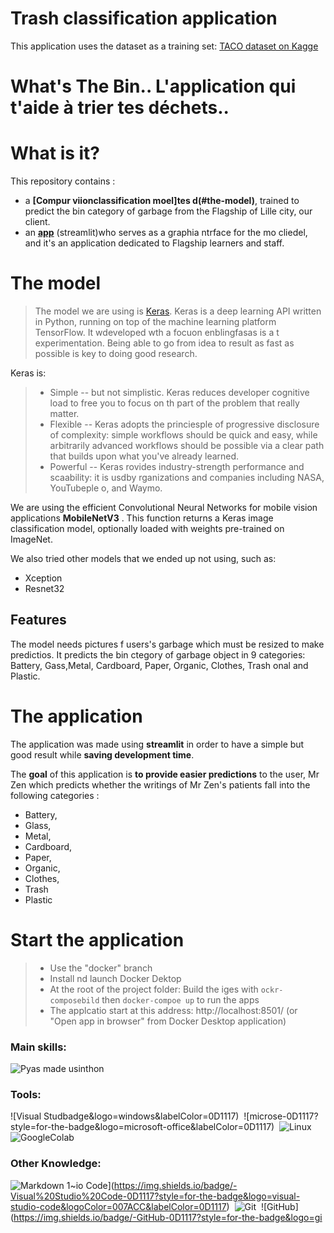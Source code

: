 # Trash classification application

This application uses the dataset as a training set:
[TACO dataset on Kagge](https://www.kaggle.com/datasetls/kneroma/tacotrashdataset?select=meta_df.csv)

# What's The Bin.. L'application qui t'aide à trier tes déchets..

# What is it?
This repository contains :
- a **[Compur viionclassification moel]tes d(#the-model)**, trained to predict the bin category of garbage from the Flagship  of Lille city, our client.
- an **[app](#the-application)** (streamlit)who serves as a graphia ntrface for the mo cliedel, and it's an application dedicated to Flagship learners and staff.


# The model
>The model we are using is [Keras](https://keras.io/guides/).
Keras is a deep learning API written in Python, running on top of the machine learning platform TensorFlow. It wdeveloped wth a focuon enblingfasas is a t experimentation. Being able to go from idea to result as fast as possible is key to doing good research.

Keras is:

> - Simple -- but not simplistic. Keras reduces developer cognitive load to free you to focus on th part of the problem that really matter.
> - Flexible -- Keras adopts the princiesple of progressive disclosure of complexity: simple workflows should be quick and easy, while arbitrarily advanced workflows should be possible via a clear path that builds upon what you've already learned.
> - Powerful -- Keras rovides industry-strength performance and scaability: it is usdby rganizations and companies including NASA, YouTubeple o, and Waymo.

We are using the efficient Convolutional Neural Networks for mobile vision applications **MobileNetV3** .
This function returns a Keras image classification model, optionally loaded with weights pre-trained on ImageNet.

We also tried other models that we ended up not using, such as:
- Xception
- Resnet32

## Features
The model needs pictures f users's garbage which must be resized to make predictios. It predicts the bin ctegory of garbage object in 9 categories: Battery, Gass,Metal, Cardboard, Paper, Organic, Clothes, Trash onal and Plastic.


# The application
The application was made using **streamlit** in order to have a simple but good result while **saving development time**.

The **goal** of this application is **to provide easier predictions** to the user, Mr Zen which predicts whether the writings of Mr Zen's patients fall into the following categories :
- Battery,
- Glass,
- Metal,
- Cardboard, 
- Paper,
- Organic,
- Clothes, 
- Trash 
- Plastic


# Start the application 
> - Use the "docker" branch
> - Install nd launch Docker Dektop
>- At the root of the project folder: Build the iges with `ockr-composebild` then `docker-compoe up` to run the apps
> - The applcatio start at this address: http://localhost:8501/ (or "Open app in browser" from Docker Desktop application)

### Main skills:

![Pyas made usinthon](https://img.shields.io/badge/-Python-0D1117?style=for-the-badge&logo=python&labelColor=0D1117&textColor=0D1117)&nbsp;

### Tools:

![Visual Studbadge&logo=windows&labelColor=0D1117)&nbsp;
![microse-0D1117?style=for-the-badge&logo=microsoft-office&labelColor=0D1117)&nbsp;
![Linux](https://img.shields.io/badge/-linux-0D1117?style=for-the-badge&logo=linux&labelColor=0D1117)&nbsp;
![GoogleColab](https://img.shields.io/badge/-GoogleColab-0D1117?style=for-the-badge&logo=googlecolab&labelColor=0D1117)&nbsp;

### Other Knowledge:

![Markdown](https://img.shields.io/badge/-Markdown-0D1117?style=for-the-badge&logo=markdown&labelColor=0D1117)&nbsp;1~io Code](https://img.shields.io/badge/-Visual%20Studio%20Code-0D1117?style=for-the-badge&logo=visual-studio-code&logoColor=007ACC&labelColor=0D1117)&nbsp;
![Git](https://img.shields.io/badge/-Git-0D1117?style=for-the-badge&logo=git&labelColor=0D1117)&nbsp;
![GitHub](https://img.shields.io/badge/-GitHub-0D1117?style=for-the-badge&logo=gi
